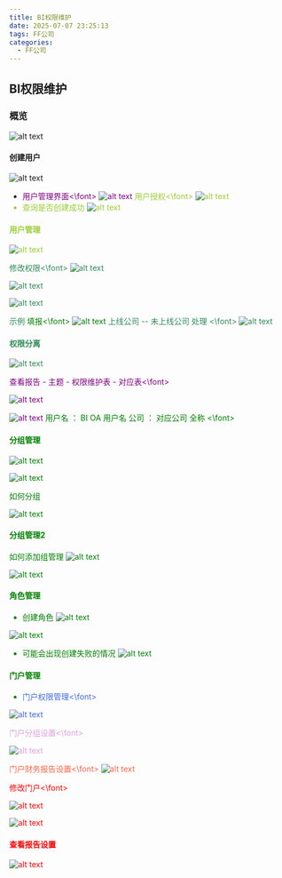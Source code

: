 ```yaml
---
title: BI权限维护
date: 2025-07-07 23:25:13
tags: FF公司
categories:
  - FF公司
---
```


## BI权限维护
### 概览
![alt text](https:\\cdn.jsdelivr.net\gh\qingyun201908\qingyun201908.github.io@images\images\BI权限维护\image.png)
#### 创建用户
![alt text](https:\\cdn.jsdelivr.net\gh\qingyun201908\qingyun201908.github.io@images\images\BI权限维护\image-1.png)
* <font color=purple>用户管理界面<\font>
![alt text](https:\\cdn.jsdelivr.net\gh\qingyun201908\qingyun201908.github.io@images\images\BI权限维护\image-2.png)
<font color=yellowgreen>用户授权<\font>
![alt text](https:\\cdn.jsdelivr.net\gh\qingyun201908\qingyun201908.github.io@images\images\BI权限维护\image-3.png)
* 查询是否创建成功
![alt text](https:\\cdn.jsdelivr.net\gh\qingyun201908\qingyun201908.github.io@images\images\BI权限维护\image-4.png)

#### 用户管理
![alt text](https:\\cdn.jsdelivr.net\gh\qingyun201908\qingyun201908.github.io@images\images\BI权限维护\image-5.png)

<font color=seagreen>修改权限<\font>
![alt text](https:\\cdn.jsdelivr.net\gh\qingyun201908\qingyun201908.github.io@images\images\BI权限维护\image-6.png)

![alt text](https:\\cdn.jsdelivr.net\gh\qingyun201908\qingyun201908.github.io@images\images\BI权限维护\image-7.png)

 ![alt text](https:\\cdn.jsdelivr.net\gh\qingyun201908\qingyun201908.github.io@images\images\BI权限维护\image-8.png)

示例
<font color=green>填报<\font>
![alt text](https:\\cdn.jsdelivr.net\gh\qingyun201908\qingyun201908.github.io@images\images\BI权限维护\image-9.png)
<font color=seagreen>上线公司  --  未上线公司 处理
<\font>
![alt text](https:\\cdn.jsdelivr.net\gh\qingyun201908\qingyun201908.github.io@images\images\BI权限维护\image-10.png)

#### 权限分离
![alt text](https:\\cdn.jsdelivr.net\gh\qingyun201908\qingyun201908.github.io@images\images\BI权限维护\image-11.png)

<font color=purple> 查看报告 - 主题 - 权限维护表 - 对应表<\font>

 ![alt text](https:\\cdn.jsdelivr.net\gh\qingyun201908\qingyun201908.github.io@images\images\BI权限维护\image-12.png)

 ![alt text](https:\\cdn.jsdelivr.net\gh\qingyun201908\qingyun201908.github.io@images\images\BI权限维护\image-13.png)
<font color=green>用户名 ： BI  OA 用户名
公司 ： 对应公司  全称 <\font>


#### 分组管理

![alt text](https:\\cdn.jsdelivr.net\gh\qingyun201908\qingyun201908.github.io@images\images\BI权限维护\image-14.png)

![alt text](https:\\cdn.jsdelivr.net\gh\qingyun201908\qingyun201908.github.io@images\images\BI权限维护\image-15.png)

如何分组

![alt text](https:\\cdn.jsdelivr.net\gh\qingyun201908\qingyun201908.github.io@images\images\BI权限维护\image-16.png)   


#### 分组管理2
如何添加组管理
![alt text](https:\\cdn.jsdelivr.net\gh\qingyun201908\qingyun201908.github.io@images\images\BI权限维护\image-19.png)

![alt text](https:\\cdn.jsdelivr.net\gh\qingyun201908\qingyun201908.github.io@images\images\BI权限维护\image-20.png)


#### 角色管理

* 创建角色
![alt text](https:\\cdn.jsdelivr.net\gh\qingyun201908\qingyun201908.github.io@images\images\BI权限维护\image-17.png)

![alt text](https:\\cdn.jsdelivr.net\gh\qingyun201908\qingyun201908.github.io@images\images\BI权限维护\image-18.png)

* 可能会出现创建失败的情况
![alt text](https:\\cdn.jsdelivr.net\gh\qingyun201908\qingyun201908.github.io@images\images\BI权限维护\image-21.png)

#### 门户管理

* <font color=royalblue>门户权限管理<\font>

![alt text](https:\\cdn.jsdelivr.net\gh\qingyun201908\qingyun201908.github.io@images\images\BI权限维护\image-22.png)

<font color=plum>门户分组设置<\font>

![alt text](https:\\cdn.jsdelivr.net\gh\qingyun201908\qingyun201908.github.io@images\images\BI权限维护\image-23.png)

<font color=tomato>门户财务报告设置<\font>
![alt text](https:\\cdn.jsdelivr.net\gh\qingyun201908\qingyun201908.github.io@images\images\BI权限维护\image-24.png)

<font color=red>修改门户<\font>
 
![alt text](https:\\cdn.jsdelivr.net\gh\qingyun201908\qingyun201908.github.io@images\images\BI权限维护\image-25.png)

![alt text](https:\\cdn.jsdelivr.net\gh\qingyun201908\qingyun201908.github.io@images\images\BI权限维护\image-26.png)

#### 查看报告设置
![alt text](https:\\cdn.jsdelivr.net\gh\qingyun201908\qingyun201908.github.io@images\images\BI权限维护\image-27.png)